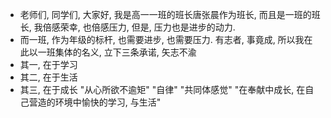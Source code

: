 - 老师们, 同学们, 大家好, 我是高一一班的班长唐张晨作为班长, 而且是一班的班长, 我倍感荣幸, 也倍感压力, 但是, 压力也是进步的动力.
- 而一班, 作为年级的标杆, 也需要进步, 也需要压力. 有志者, 事竟成, 所以我在此以一班集体的名义, 立下三条承诺, 矢志不渝
- 其一, 在于学习
- 其二, 在于生活
- 其三, 在于成长 "从心所欲不逾矩" "自律" "共同体感觉" "在奉献中成长, 在自己营造的环境中愉快的学习, 与生活"